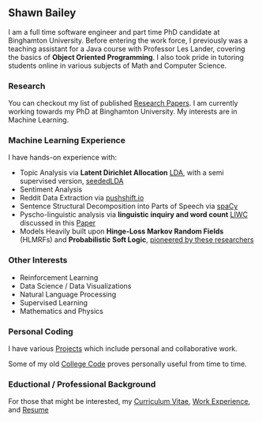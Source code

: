 ## Shawn Bailey

I am a full time software engineer and part time PhD candidate at Binghamton University. Before entering the work force, I previously was a teaching assistant for a Java course with Professor Les Lander, covering the basics of **Object Oriented Programming**. I also took pride in tutoring students online in various subjects of Math and Computer Science.

### Research 

You can checkout my list of published [Research Papers](pages/reasearch.md). I am currently working towards my PhD at Binghamton University. My interests are in Machine Learning. 

### Machine Learning Experience

I have hands-on experience with: 
 
- Topic Analysis via **Latent Dirichlet Allocation** [LDA](https://en.wikipedia.org/wiki/Latent_Dirichlet_allocation), with a semi supervised version, [seededLDA](https://github.com/bsou/cl2_project/tree/master/SeededLDA) 
- Sentiment Analysis 
- Reddit Data Extraction via [pushshift.io](https://pushshift.io/)
- Sentence Structural Decomposition into Parts of Speech via [spaCy](https://spacy.io/)
- Pyscho-linguistic analysis via **linguistic inquiry and word count** [LIWC](https://liwc.wpengine.com/) discussed in this [Paper](https://journals.sagepub.com/doi/abs/10.1177/0261927X09351676)
- Models Heavily built upon **Hinge-Loss Markov Random Fields** (HLMRFs) and **Probabilistic Soft Logic**, [pioneered by these researchers](https://arxiv.org/abs/1505.04406)

### Other Interests

- Reinforcement Learning
- Data Science / Data Visualizations
- Natural Language Processing 
- Supervised Learning  
- Mathematics and Physics

### Personal Coding 

I have various [Projects](pages/projects.md) which include personal and collaborative work. 

Some of my old [College Code](pages/college.md) proves personally useful from time to time.

### Eductional / Professional Background

For those that might be interested, my [Curriculum Vitae](pages/cv.md), [Work Experience](pages/experience.md), and [Resume](pages/resume.md)

